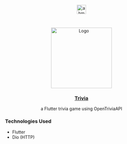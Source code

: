 <p align="center">
<a href="https://linkedin.com/in/ahmedhalbas" target="blank"><img align="center" src="https://cdn.jsdelivr.net/npm/simple-icons@3.0.1/icons/linkedin.svg" alt="ahmedhalbas" height="30" width="30" /></a>
</p>




<!-- PROJECT LOGO -->
<br />
<p align="center">
  <a href="https://drive.google.com/file/d/1CG8xQfaJY-36WCfylYlFZIyhrhrdycVQ/view?usp=sharing">
    <img src="https://play-lh.googleusercontent.com/mB3X6D06jTwhgnTMuIyTB0kmzbLfpwoPHa8marvTI0jpHl5BgsxVnCSkbAYQ31Wf0w" alt="Logo" width="200" height="200">
  </a>

  <a href="https://drive.google.com/file/d/1CG8xQfaJY-36WCfylYlFZIyhrhrdycVQ/view?usp=sharing">
      <h3 align="center">Trivia</h3>

  </a>

  <p align="center">
   a Flutter trivia game using OpenTriviaAPI
    <br />
   
  </p>
</p>






### Technologies Used

* Flutter
* Dio (HTTP)


